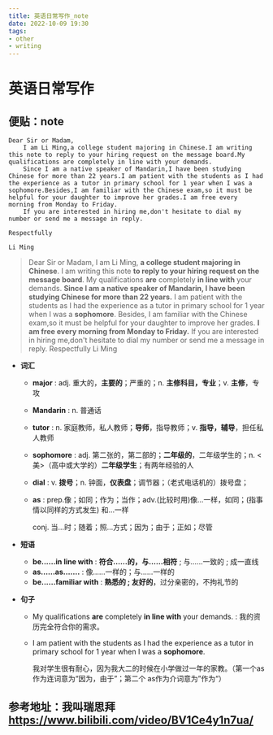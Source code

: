 ```yaml
---
title: 英语日常写作_note
date: 2022-10-09 19:30
tags: 
- other
- writing
---
```


# 英语日常写作

## 便贴：note

```text
Dear Sir or Madam,
	I am Li Ming,a college student majoring in Chinese.I am writing this note to reply to your hiring request on the message board.My qualifications are completely in line with your demands.
	Since I am a native speaker of Mandarin,I have been studying Chinese for more than 22 years.I am patient with the students as I had the experience as a tutor in primary school for 1 year when I was a sophomore.Besides,I am familiar with the Chinese exam,so it must be helpful for your daughter to improve her grades.I am free every morning from Monday to Friday.
	If you are interested in hiring me,don't hesitate to dial my number or send me a message in reply.
																						Respectfully
																							Li Ming
```

<!-- more -->

> Dear Sir or Madam,
> 	I am Li Ming, **a college student majoring in Chinese**. I am writing this note **to reply to your hiring request on the message board**. My qualifications **are** completely **in line with** your demands.
> 	**Since I am a native speaker of Mandarin, I have been studying Chinese for more than 22 years.** I am patient with the students as I had the experience as a tutor in primary school for 1 year when I was a **sophomore**. Besides, I am familiar with the Chinese exam,so it must be helpful for your daughter to improve her grades. **I am free every morning from Monday to Friday.**
> 	If you are interested in hiring me,don't hesitate to dial my number or send me a message in reply.
> 																																															Respectfully
> 																																																	Li Ming



+ **词汇**

  + **major** : adj. 重大的，**主要的**；严重的；n. **主修科目，专业**；v. **主修**，专攻

  + **Mandarin** : n. 普通话

  + **tutor** : n. 家庭教师，私人教师；**导师**，指导教师；v. **指导，辅导**，担任私人教师

  + **sophomore** : adj. 第二张的，第二部的；**二年级的**，二年级学生的；n. <美>（高中或大学的）**二年级学生**；有两年经验的人

  + **dial** : v. **拨号**；n. 钟面，**仪表盘**；调节器；（老式电话机的）拨号盘；

  + **as** : prep.像；如同；作为；当作；adv.(比较时用)像…一样，如同；(指事情以同样的方式发生) 和…一样

    conj. 当…时；随着；照…方式；因为；由于；正如；尽管

+ **短语**
  + **be......in line with** :  **符合……的，与……相符** ; 与……一致的 ; 成一直线
  + **as......as.......** : 像......一样的；与......一样的
  + **be......familiar with** :  **熟悉的 ; 友好的**，过分亲密的，不拘礼节的

+ **句子**

  + My qualifications **are** completely **in line with** your demands. : 我的资历完全符合你的需求。

  + I am patient with the students as I had the experience as a tutor in primary school for 1 year when I was a **sophomore**.

    我对学生很有耐心，因为我大二的时候在小学做过一年的家教。（第一个as 作为连词意为“因为，由于”；第二个 as作为介词意为”作为“）



## 参考地址：我叫瑞思拜 https://www.bilibili.com/video/BV1Ce4y1n7ua/